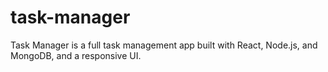# task-manager
Task Manager is a full task management app built with React, Node.js, and MongoDB, and a responsive UI.
